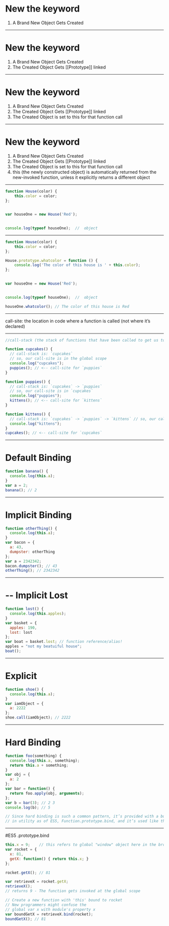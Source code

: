 # New the keyword
1. A Brand New Object Gets Created

---

# New the keyword
1. A Brand New Object Gets Created
2. The Created Object Gets [[Prototype]] linked

---

# New the keyword
1. A Brand New Object Gets Created
2. The Created Object Gets [[Prototype]] linked
3. The Created Object is set to this for that function call


---

# New the keyword
1. A Brand New Object Gets Created
2. The Created Object Gets [[Prototype]] linked
3. The Created Object is set to this for that function call
4. this (the newly constructed object) is automatically returned from the new-invoked function, unless it explicitly returns a different object

---

```javascript
function House(color) {
    this.color = color;
};

	
var houseOne = new House('Red');

	
console.log(typeof houseOne);  //  object


```

---

```javascript
function House(color) {
    this.color = color;
};

House.prototype.whatcolor = function () {
    console.log('The color of this house is ' + this.color);
};

	
var houseOne = new House('Red');

	
console.log(typeof houseOne);  //  object

houseOne.whatcolor(); // The color of this house is Red


```

---
call-site: the location in code where a function is called (not where it’s declared)

---

```javascript
//call-stack (the stack of functions that have been called to get us to the current moment in execution).

function cupcakes() {
  // call-stack is: `cupcakes`
  // so, our call-site is in the global scope
  console.log("cupcakes");
  puppies(); // <-- call-site for `puppies`
}

function puppies() {
  // call-stack is: `cupcakes` -> `puppies`
  // so, our call-site is in `cupcakes`
  console.log("puppies");
  kittens(); // <-- call-site for `kittens`
}

function kittens() {
  // call-stack is: `cupcakes` -> `puppies` -> `kittens` // so, our call-site is in `puppies`
  console.log("kittens");
}
cupcakes(); // <-- call-site for `cupcakes`
```

---
# Default Binding

```javascript
function banana() {
  console.log(this.a);
}
var a = 2;
banana(); // 2
```

---
# Implicit Binding

```javascript 
function otherThing() {
  console.log(this.a);
}
var bacon = {
  a: 43,
  dumpster: otherThing
};
var a = 2342342;
bacon.dumpster(); // 43 
otherThing(); // 2342342
```

---
# -- Implicit Lost

```javascript
function lost() {
  console.log(this.apples);
}
var basket = {
  apples: 190,
  lost: lost
};
var boat = basket.lost; // function reference/alias!
apples = "not my beatuiful house";
boat();
```
---
# Explicit

```javascript
function shoe() {
  console.log(this.a);
}
var iamObject = {
  a: 2222
};
shoe.call(iamObject); // 2222
```

---
# Hard Binding

```javascript
function foo(something) {
  console.log(this.a, something);
  return this.a + something;
}
var obj = {
  a: 2
};
var bar = function() {
  return foo.apply(obj, arguments);
};
var b = bar(3); // 2 3
console.log(b); // 5

// Since hard binding is such a common pattern, it’s provided with a built-
// in utility as of ES5, Function.prototype.bind, and it’s used like this:
```
---

#ES5 .prototype.bind

```javascript
this.x = 9;    // this refers to global "window" object here in the browser
var rocket = {
  x: 81,
  getX: function() { return this.x; }
};

rocket.getX(); // 81

var retrieveX = rocket.getX;
retrieveX();   
// returns 9 - The function gets invoked at the global scope

// Create a new function with 'this' bound to rocket
// New programmers might confuse the
// global var x with module's property x
var boundGetX = retrieveX.bind(rocket);
boundGetX(); // 81
```


